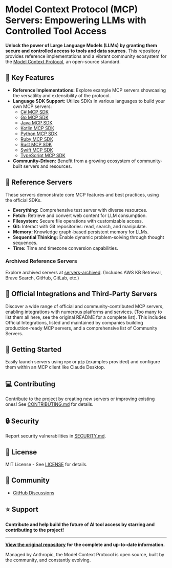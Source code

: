 # Model Context Protocol (MCP) Servers: Empowering LLMs with Controlled Tool Access

**Unlock the power of Large Language Models (LLMs) by granting them secure and controlled access to tools and data sources.** This repository provides reference implementations and a vibrant community ecosystem for the [Model Context Protocol](https://github.com/modelcontextprotocol/servers), an open-source standard.

## 🌟 Key Features

*   **Reference Implementations:** Explore example MCP servers showcasing the versatility and extensibility of the protocol.
*   **Language SDK Support:**  Utilize SDKs in various languages to build your own MCP servers:
    *   [C# MCP SDK](https://github.com/modelcontextprotocol/csharp-sdk)
    *   [Go MCP SDK](https://github.com/modelcontextprotocol/go-sdk)
    *   [Java MCP SDK](https://github.com/modelcontextprotocol/java-sdk)
    *   [Kotlin MCP SDK](https://github.com/modelcontextprotocol/kotlin-sdk)
    *   [Python MCP SDK](https://github.com/modelcontextprotocol/python-sdk)
    *   [Ruby MCP SDK](https://github.com/modelcontextprotocol/ruby-sdk)
    *   [Rust MCP SDK](https://github.com/modelcontextprotocol/rust-sdk)
    *   [Swift MCP SDK](https://github.com/modelcontextprotocol/swift-sdk)
    *   [TypeScript MCP SDK](https://github.com/modelcontextprotocol/typescript-sdk)
*   **Community-Driven:** Benefit from a growing ecosystem of community-built servers and resources.

## 🚀 Reference Servers

These servers demonstrate core MCP features and best practices, using the official SDKs.

*   **Everything:** Comprehensive test server with diverse resources.
*   **Fetch:**  Retrieve and convert web content for LLM consumption.
*   **Filesystem:** Secure file operations with customizable access.
*   **Git:**  Interact with Git repositories: read, search, and manipulate.
*   **Memory:**  Knowledge graph-based persistent memory for LLMs.
*   **Sequential Thinking:** Enable dynamic problem-solving through thought sequences.
*   **Time:**  Time and timezone conversion capabilities.

### Archived Reference Servers

Explore archived servers at [servers-archived](https://github.com/modelcontextprotocol/servers-archived). (Includes AWS KB Retrieval, Brave Search, GitHub, GitLab, etc.)

## 🤝 Official Integrations and Third-Party Servers

Discover a wide range of official and community-contributed MCP servers, enabling integrations with numerous platforms and services.  (Too many to list them all here, see the original README for a complete list). This includes Official Integrations, listed and maintained by companies building production-ready MCP servers, and a comprehensive list of Community Servers.

## 🚀 Getting Started

Easily launch servers using `npx` or `pip` (examples provided) and configure them within an MCP client like Claude Desktop.

## 💻 Contributing

Contribute to the project by creating new servers or improving existing ones!  See [CONTRIBUTING.md](CONTRIBUTING.md) for details.

## 🔒 Security

Report security vulnerabilities in [SECURITY.md](SECURITY.md).

## 📜 License

MIT License - See [LICENSE](LICENSE) for details.

## 💬 Community

-   [GitHub Discussions](https://github.com/orgs/modelcontextprotocol/discussions)

## ⭐ Support

**Contribute and help build the future of AI tool access by starring and contributing to the project!**

---

**[View the original repository](https://github.com/modelcontextprotocol/servers) for the complete and up-to-date information.**

Managed by Anthropic, the Model Context Protocol is open source, built by the community, and constantly evolving.